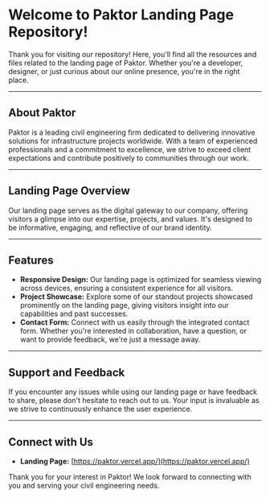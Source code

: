 # Welcome to Paktor Landing Page Repository!

Thank you for visiting our repository! Here, you'll find all the resources and files related to the landing page of Paktor. Whether you're a developer, designer, or just curious about our online presence, you're in the right place.

---

## About Paktor

Paktor is a leading civil engineering firm dedicated to delivering innovative solutions for infrastructure projects worldwide. With a team of experienced professionals and a commitment to excellence, we strive to exceed client expectations and contribute positively to communities through our work.

---

## Landing Page Overview

Our landing page serves as the digital gateway to our company, offering visitors a glimpse into our expertise, projects, and values. It's designed to be informative, engaging, and reflective of our brand identity.

---

## Features

- **Responsive Design:** Our landing page is optimized for seamless viewing across devices, ensuring a consistent experience for all visitors.
- **Project Showcase:** Explore some of our standout projects showcased prominently on the landing page, giving visitors insight into our capabilities and past successes.
- **Contact Form:** Connect with us easily through the integrated contact form. Whether you're interested in collaboration, have a question, or want to provide feedback, we're just a message away.

---

## Support and Feedback

If you encounter any issues while using our landing page or have feedback to share, please don't hesitate to reach out to us. Your input is invaluable as we strive to continuously enhance the user experience.

---

## Connect with Us

- **Landing Page:** [https://paktor.vercel.app/](https://paktor.vercel.app/)

Thank you for your interest in Paktor! We look forward to connecting with you and serving your civil engineering needs.
